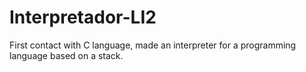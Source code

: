 # Interpretador-LI2
First contact with C language, made an interpreter for a programming language based on a stack.
